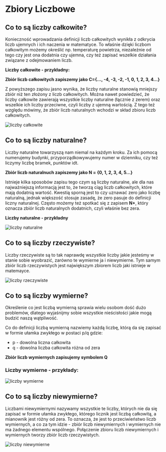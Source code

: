 # **Zbiory Liczbowe**

## **Co to są liczby całkowite?**

Konieczność wprowadzania definicji liczb całkowitych wynikła z odkrycia liczb ujemnych i ich naczenia w matematyce. To właśnie dzięki liczbom całkowitym możemy określić np. temperaturę powietrza, niezależnie od tego czy jest ona dodatnia czy ujemna, czy też zapisać wszelkie działania związane z odejmowaniem liczb.

**Liczby całkowite - przykładny:**

**Zbiór liczb całkowitych zapiszemy jako C={..., -4, -3, -2, -1, 0, 1, 2, 3, 4...}**

Z powyższego zapisu jasno wynika, że liczby naturalne stanowią mniejszy zbiór niż ten złożony z liczb całkowitych. Można nawet powiedzieć, że liczby całkowite zawierają wszystkie liczby naturalne (łącznie z zerem) oraz wszelkie ich liczby przeciwne, czyli liczby z ujemną wartością. Z tego też względu mówimy, że zbiór liczb naturalnych wchodzi w skład zbioru liczb całkowitych.

![liczby całkowite](./images/01-pic-4.png)

## **Co to są liczby naturalne?**

Liczby naturalne towarzyszą nam niemal na każdym kroku. Za ich pomocą numerujemy budynki, przyporządkowywujemy numer w dzienniku, czy też liczymy liczbę bramek, punktów idt.

**Zbiór liczb naturalnuch zapiszemy jako N = {0, 1, 2, 3, 4, 5...}**

Istnieje kilka sposobów zapisu tego czym są liczby naturalne, ale dla nas najważniejszą informacją jest to, że tworzą ciąg liczb całkowitych, które mają dodatnią wartość. Kwestią sporną jest to czy uznawać zero jako liczbę naturalną, jednak większość stosuje zasadę, że zero pasuje do definicji liczny naturalnej. Często możemy też spotkać się z zapisem **N+**, który oznacza zbiór liczb naturalnych dodatnich, czyli właśnie bez zera.

**Liczby naturalne - przykładny**

![liczby naturalne](./images/01-pic-5.png)

## **Co to są liczby rzeczywiste?**

Liczby rzeczywiste są to tak naprawdę wszystkie liczby jakie jesteśmy w stanie sobie wyobrazić, zarówno te wymierne ja i niewymierne. Tym samym zbiór liczb rzeczywistych jest największym zbiorem liczb jaki istnieje w matemayce.

![liczby rzeczywiste](./images/01-pic-1.png)

## **Co to są liczby wymierne?**

Określenie co jest liczbą wymierną sprawia wielu osobom dość dużo problemów, dlatego wyjaśnijmy sobie wszystkie nieścisłości jakie mogą budzić naszą wątpliwość.

Co do definicji liczbą wymierną nazwiemy każdą liczbę, którą da się zapisać w formie ułamka zwykłego w postaci p/q gdzie:

-   p - dowolna liczna całkowita
-   q - dowolna liczba całkowita różna od zera

**Zbiór liczb wymiernych zapisujemy symbolem Q**

### **Liczby wymierne - przykłady:**

![liczby wymierne](./images/01-pic-2.png)

## **Co to są liczby niewymierne?**

Liczbami niewymiernymi nazywamy wszystkie te liczby, których nie da się zapisać w formie ułamka zwykłego, którego licznik jest liczbą całkowitą, a mianownik jest różny od zera. To oznacza, że jest to przeciwieństwo liczb wymiernych, a co za tym idzie - zbiór liczb niewymiernych i wymiernych nie ma żadnego elementu wspólnego. Połączenie zbioru liczb niewymiernych i wymiernych tworzy zbiór liczb rzeczywistych.

![liczby niewymierne](./images/01-pic-3.png)
